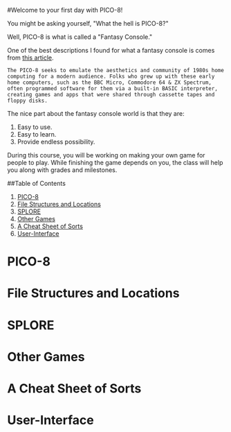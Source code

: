 #Welcome to your first day with PICO-8! 

You might be asking yourself, "What the hell is PICO-8?" 

Well, PICO-8 is what is called a "Fantasy Console." 

One of the best descriptions I found for what a fantasy console is comes from [this article](https://medium.com/@G05P3L/fantasy-console-wars-a-guide-to-the-biggest-players-in-retrogamings-newest-trend-56bbe948474d).

```The PICO-8 seeks to emulate the aesthetics and community of 1980s home computing for a modern audience. Folks who grew up with these early home computers, such as the BBC Micro, Commodore 64 & ZX Spectrum, often programmed software for them via a built-in BASIC interpreter, creating games and apps that were shared through cassette tapes and floppy disks.```

The nice part about the fantasy console world is that they are: 
1. Easy to use.
1. Easy to learn.
1. Provide endless possibility.

During this course, you will be working on making your own game for people to play. While finishing the game depends on you, the class will help you along with grades and milestones.

##Table of Contents
1. [PICO-8](#pico-8)
1. [File Structures and Locations](#file-structures-and-locations)
1. [SPLORE](#splore)
1. [Other Games](#other-games)
1. [A Cheat Sheet of Sorts](#a-cheat-sheet-of-sorts)
1. [User-Interface](#user-interface)

# PICO-8


# File Structures and Locations


# SPLORE


# Other Games


# A Cheat Sheet of Sorts


# User-Interface

